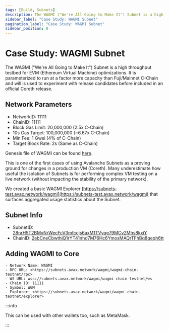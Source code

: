 ```yaml
---
tags: [Build, Subnets]
description: The WAGMI ("We're All Going to Make It") Subnet is a high throughput testbed for EVM (Ethereum Virtual Machine) optimizations. It is parameterized to run at a factor more capacity than Fuji/Mainnet C-Chain and will is used to experiment with release candidates before included in an official Coreth release.
sidebar_label: "Case Study: WAGMI Subnet"
pagination_label: "Case Study: WAGMI Subnet"
sidebar_position: 0
---
```

# Case Study: WAGMI Subnet

The WAGMI ("We're All Going to Make It") Subnet is a high throughput testbed for EVM (Ethereum
Virtual Machine) optimizations. It is parameterized to run at a factor more capacity than
Fuji/Mainnet C-Chain and will is used to experiment with release candidates before included
in an official Coreth release.

## Network Parameters

- NetworkID: 11111
- ChainID: 11111
- Block Gas Limit: 20,000,000 (2.5x C-Chain)
- 10s Gas Target: 100,000,000 (~6.67x C-Chain)
- Min Fee: 1 Gwei (4% of C-Chain)
- Target Block Rate: 2s (Same as C-Chain)

Genesis file of WAGMI can be found [here](https://github.com/ava-labs/public-chain-assets/blob/main/chains/11111/genesis.json).

This is one of the first cases of using Avalanche Subnets as a proving ground for changes in a
production VM (Coreth). Many underestimate how useful the isolation of Subnets is for performing
complex VM testing on a live network (without impacting the stability of the primary network).

We created a basic WAGMI Explorer [https://subnets-test.avax.network/wagmi](https://subnets-test.avax.network/wagmi)
that surfaces aggregated usage statistics about the Subnet.

## Subnet Info

- SubnetID: [28nrH5T2BMvNrWecFcV3mfccjs6axM1TVyqe79MCv2Mhs8kxiY](https://explorer-xp.avax-test.network/subnet/28nrH5T2BMvNrWecFcV3mfccjs6axM1TVyqe79MCv2Mhs8kxiY?tab=validators)
- ChainID: [2ebCneCbwthjQ1rYT41nhd7M76Hc6YmosMAQrTFhBq8qeqh6tt](https://testnet.avascan.info/blockchain/2ebCneCbwthjQ1rYT41nhd7M76Hc6YmosMAQrTFhBq8qeqh6tt)

## Adding WAGMI to Core

```text
- Network Name: WAGMI
- RPC URL: <https://subnets.avax.network/wagmi/wagmi-chain-testnet/rpc>
- WS URL: wss://subnets.avax.network/wagmi/wagmi-chain-testnet/ws
- Chain ID: 11111
- Symbol: WGM
- Explorer: <https://subnets.avax.network/wagmi/wagmi-chain-testnet/explorer>
```

:::info

This can be used with other wallets too, such as MetaMask.

:::
